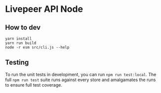 # Livepeer API Node

## How to dev

```
yarn install
yarn run build
node -r esm src/cli.js --help
```

## Testing

To run the unit tests in development, you can run `npm run test:local`. The
full `npm run test` suite runs against every store and amalgamates the runs to
ensure full test coverage.
